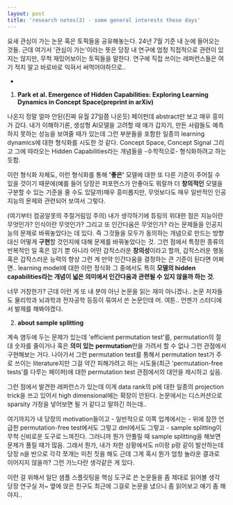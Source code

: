 ```yaml
---
layout: post
title: 'research notes(2) - some general interests these days'
---
```


요새 관심이 가는 논문 혹은 토픽들을 공유해놓는다. 24년 7월 기준 내 눈에 들어오는 것들. 근데 여기서 '관심이 가는'이라는 뜻은 당장 내 연구에 엄청 직접적으로 관련이 있지는 않지만, 무척 재밌어보이는 토픽들을 말한다. 연구에 직접 쓰이는 레퍼런스들은 여기 적지 말고 바로바로 익혀서 써먹어야하므로.. 

-

1.  **Park et al. Emergence of Hidden Capabilities: Exploring Learning Dynamics in Concept Space(preprint in arXiv)**

나온지 정말 얼마 안된(진짜 유월 27일쯤 나온듯) 페이펀데 abstract만 보고 매우 흥미가 갔다. 내가 이해하기론, 생성형 AI모델을 고려할 때 얘가 갑자기, 만든 사람들도 예측하지 못하는 성능을 보여줄 때가 있는데 그런 부분들을 포함한 일종의 learning dynamics에 대한 형식화를 시도한 것 같다. Concept Space, Concept Signal 그리고 그에 따라오는 Hidden Capabilities라는 개념들을 -수학적으로- 형식화하려고 하는 듯함.

이런 형식화 자체도, 이런 형식화를 통해 **'좋은'** 모델에 대한 또 다른 기준이 주어질 수 있을 것이기 때문에(예를 들어 당장은 퍼포먼스가 안좋아도 뭐랄까 더 **창의적인** 모델을 구분할 수 있는 기준을 줄 수도 있달까)매우 흥미롭지만, 무엇보다도 매우 일반적인 인공지능의 문제와 관련되어 보여서 그렇다. 

(여기부터 컴공알못의 주절거림임 주의) 내가 생각하기에 튜링의 위대한 점은 지능이란 무엇인가? 인식이란 무엇인가? 그리고 또 인간다움은 무엇인가? 라는 문제들을 인공지능의 문제로 바꿔놓았다는 데 있다. 즉 그것들을 모두가 동의하는 개념으로 만드는 방향 대신 어떻게 **구현**할 것인지에 대해 문제를 바꿔놓았다는 것. 그런 점에서 특정한 종류의 반복적인 일 혹은 암기 뿐 아니라 어떤 갑작스러운 **창의성**이라고 할까, 갑작스러운 행동 혹은 갑작스러운 능력의 향상 그런 게 만약 인간다움을 결정하는 큰 기준이 된다면 어쩌면.. learning model에 대한 이런 정식화 그 중에서도 특히 **모델의 hidden capabilities라는 개념이 넓은 의미에서 인간다움과 관련될 수 있지 않을까 하는 것**.

너무 거창한가? 근데 이런 게 또 내 분야 아닌 논문을 읽는 재미 아니겠나.. 논문 저자들도 물리학과 뇌과학과 전자공학 등등이 묶여서 쓴 논문인데 머. 여튼.. 언젠가 스터디에서 발제를 해봐야겠다. 

2.  **about sample splitting**

계속 염두에 두는 문제가 있는데 'efficient permutation test'를, permutation의 절대 숫자를 줄이거나 혹은 **의미 있는 permutation**만을 가려서 할 수 없나 그런 관점에서 구현해보는 거다. 나아가서 그런 permutation test를 통해서 permutation test가 주로 쓰이는 literature지만 그걸 약간 피해가려고 하는 시도들(최근 'permutation-free tests'를 다루는 페이퍼)에 대한 permutation test 관점에서의 대안을 제시하고 싶음. 

그런 점에서 발견한 레퍼런스가 있는데 이게 data rank의 p에 대한 일종의 projection trick을 쓰고 있어서 high dimensional에는 확장이 안된다. 논문에서는 디스커션으로 sparsity 가정을 넣어보면 될 거 같다고 말하긴 하는데.. 

여기까지가 내 당장의 motivation들이고 - 일반적으로 이쪽 업계에서는 - 위에 잠깐 언급한 permutation-free test에서도 그렇고 dml에서도 그렇고 - sample splitting이 무척 신비로운 도구로 느껴진다. 그러니까 뭔가 안풀릴 때 sample splitting을 해보면 문제가 풀릴 때가 많음. 그래서 뭔가, 내가 처한 상황에서도 n이랑 p랑 같이 발산하는데 당장 n을 반으로 각각 쪼개는 미친 짓을 해도 근데 그게 혹시 뭔가 엄청 놀라운 결과로 이어지지 않을까? 그런 가느다란 생각같은 게 있다. 

이런 걸 위해서 일단 샘플 스플릿팅을 핵심 도구로 쓴 논문들을 좀 제대로 읽어볼 생각 당장 연구실 저~ 옆에 앉은 친구도 최근에 그걸로 논문을 냈으니 좀 읽어보고 얘기 좀 해야지.. 



